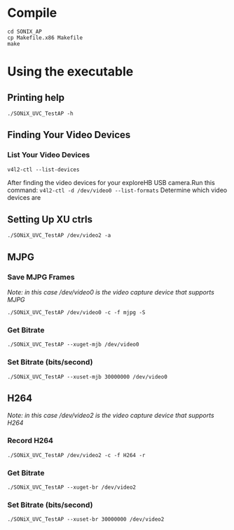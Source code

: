 # Compile
```
cd SONIX_AP
cp Makefile.x86 Makefile
make
```
# Using the executable
## Printing help
```
./SONiX_UVC_TestAP -h
```

## Finding Your Video Devices
### List Your Video Devices
```v4l2-ctl --list-devices```

After finding the video devices for your exploreHB USB camera.Run this command: 
```v4l2-ctl -d /dev/video0 --list-formats```
Determine which video devices are 

## Setting Up XU ctrls
```
./SONiX_UVC_TestAP /dev/video2 -a
```

## MJPG 
### Save MJPG Frames
*Note: in this case /dev/video0 is the video capture device that supports MJPG*</br>
```
./SONiX_UVC_TestAP /dev/video0 -c -f mjpg -S
```
### Get Bitrate
```
./SONiX_UVC_TestAP --xuget-mjb /dev/video0
```
### Set Bitrate (bits/second)
```
./SONiX_UVC_TestAP --xuset-mjb 30000000 /dev/video0
```

## H264
*Note: in this case /dev/video2 is the video capture device that supports H264*</br>
### Record H264
```
./SONiX_UVC_TestAP /dev/video2 -c -f H264 -r
```
### Get Bitrate 
```
./SONiX_UVC_TestAP --xuget-br /dev/video2
```
### Set Bitrate (bits/second)
```
./SONiX_UVC_TestAP --xuset-br 30000000 /dev/video2
```


